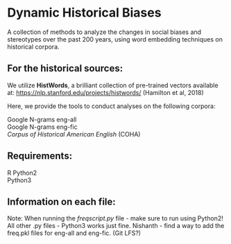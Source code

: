 # Dynamic Historical Biases

A collection of methods to analyze the changes in social biases and stereotypes over the past 200 years, using word embedding techniques on historical corpora.

## For the historical sources: 

We utilize **HistWords**, a brilliant collection of pre-trained vectors available at: https://nlp.stanford.edu/projects/histwords/
(Hamilton et al, 2018)

Here, we provide the tools to conduct analyses on the following corpora:

Google N-grams eng-all <br />
Google N-grams eng-fic <br />
*Corpus of Historical American English* (COHA)


## Requirements:
R
Python2 <br />
Python3

## Information on each file:

Note: When running the *freqscript.py* file - make sure to run using Python2!
All other .py files - Python3 works just fine.
Nishanth - find a way to add the freq.pkl files for eng-all and eng-fic. (Git LFS?)
